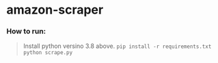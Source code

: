 # amazon-scraper

### How to run:
> Install python versino 3.8 above.
> `pip install -r requirements.txt`
> `python scrape.py`
